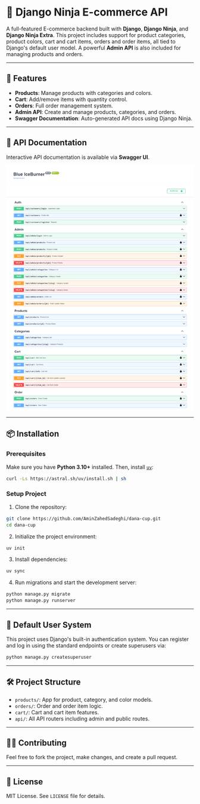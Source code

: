 # 🛒 Django Ninja E-commerce API

A full-featured E-commerce backend built with **Django**, **Django Ninja**, and **Django Ninja Extra**. This project includes support for product categories, product colors, cart and cart items, orders and order items, all tied to Django's default user model. A powerful **Admin API** is also included for managing products and orders.

---

## 🚀 Features

- **Products**: Manage products with categories and colors.
- **Cart**: Add/remove items with quantity control.
- **Orders**: Full order management system.
- **Admin API**: Create and manage products, categories, and orders.
- **Swagger Documentation**: Auto-generated API docs using Django Ninja.

---

## 🧪 API Documentation

Interactive API documentation is available via **Swagger UI**.

![Swagger UI](swagger-screenshot.png)

---

## 📦 Installation

### Prerequisites

Make sure you have **Python 3.10+** installed. Then, install [`uv`](https://github.com/astral-sh/uv):

```bash
curl -Ls https://astral.sh/uv/install.sh | sh
```

### Setup Project

1. Clone the repository:

```bash
git clone https://github.com/AminZahedSadeghi/dana-cup.git
cd dana-cup
```

2. Initialize the project environment:

```bash
uv init
```

3. Install dependencies:

```bash
uv sync
```

4. Run migrations and start the development server:

```bash
python manage.py migrate
python manage.py runserver
```

---

## 👤 Default User System

This project uses Django's built-in authentication system. You can register and log in using the standard endpoints or create superusers via:

```bash
python manage.py createsuperuser
```

---

## 🛠 Project Structure

- `products/`: App for product, category, and color models.
- `orders/`: Order and order item logic.
- `cart/`: Cart and cart item features.
- `api/`: All API routers including admin and public routes.

---

## 🧑‍💻 Contributing

Feel free to fork the project, make changes, and create a pull request.

---

## 📝 License

MIT License. See `LICENSE` file for details.